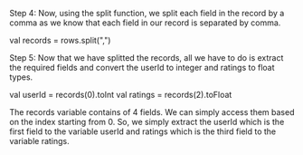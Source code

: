 Step 4: Now, using the split function, we split each field in the record by a comma as we know that each field in our record is separated by comma.

val records = rows.split(",")

 


Step 5: Now that we have splitted the records, all we have to do is extract the required fields and convert the userId to integer and ratings to float types.

val userId = records(0).toInt
val ratings = records(2).toFloat

The records variable contains of 4 fields. We can simply access them based on the index starting from 0. So, we simply extract the userId which is the first field to the variable userId and ratings which is the third field to the variable ratings.
